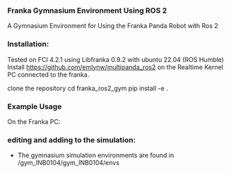### Franka Gymnasium Environment Using ROS 2

A Gymnasium Environment for Using the Franka Panda Robot with Ros 2

### Installation:

Tested on FCI 4.2.1 using Libfranka 0.9.2 with ubuntu 22.04 (ROS Humble)
Install https://github.com/emlynw/multipanda_ros2 on the Realtime Kernel PC connected to the franka. 

clone the repository
cd franka_ros2_gym
pip install -e .

### Example Usage
On the Franka PC: 

### editing and adding to the simulation:
- The gymnasium simulation environments are found in /gym_INB0104/gym_INB0104/envs


